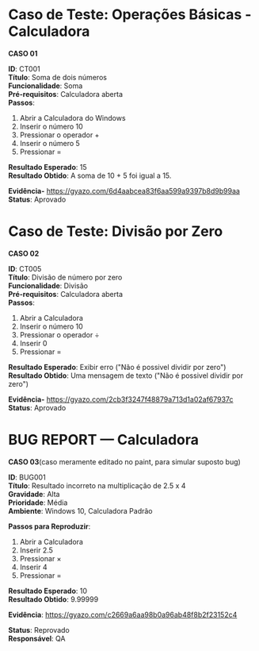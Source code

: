 # Caso de Teste: Operações Básicas - Calculadora
**CASO 01**

**ID**: CT001  
**Título**: Soma de dois números  
**Funcionalidade**: Soma  
**Pré-requisitos**: Calculadora aberta  
**Passos**:
1. Abrir a Calculadora do Windows
2. Inserir o número 10
3. Pressionar o operador +
4. Inserir o número 5
5. Pressionar =

**Resultado Esperado**: 15  
**Resultado Obtido**: A soma de 10 + 5 foi igual a 15.

**Evidência-** https://gyazo.com/6d4aabcea83f6aa599a9397b8d9b99aa  
**Status**: Aprovado

# Caso de Teste: Divisão por Zero
**CASO 02**

**ID**: CT005  
**Título**: Divisão de número por zero  
**Funcionalidade**: Divisão  
**Pré-requisitos**: Calculadora aberta  
**Passos**:
1. Abrir a Calculadora
2. Inserir o número 10
3. Pressionar o operador ÷
4. Inserir 0
5. Pressionar =

**Resultado Esperado**: Exibir erro ("Não é possivel dividir por zero")  
**Resultado Obtido**: Uma mensagem de texto ("Não é possivel dividir por zero")

**Evidência-** https://gyazo.com/2cb3f3247f48879a713d1a02af67937c   
**Status**: Aprovado

# BUG REPORT — Calculadora
**CASO 03**(caso meramente editado no paint, para simular suposto bug)

**ID**: BUG001  
**Título**: Resultado incorreto na multiplicação de 2.5 x 4  
**Gravidade**: Alta  
**Prioridade**: Média  
**Ambiente**: Windows 10, Calculadora Padrão

**Passos para Reproduzir**:
1. Abrir a Calculadora
2. Inserir 2.5
3. Pressionar ×
4. Inserir 4
5. Pressionar =

**Resultado Esperado**: 10  
**Resultado Obtido**: 9.99999

**Evidência**: https://gyazo.com/c2669a6aa98b0a96ab48f8b2f23152c4

**Status**: Reprovado  
**Responsável**: QA
